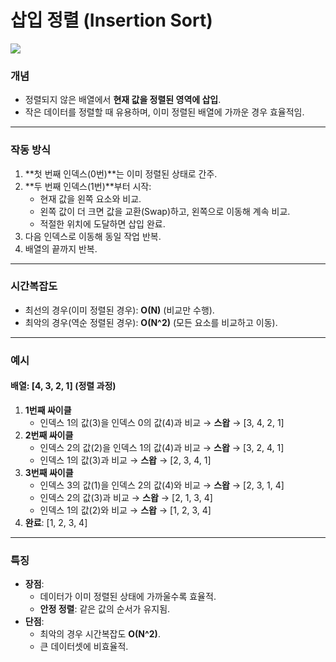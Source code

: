 # **삽입 정렬 (Insertion Sort)**

![](https://upload.wikimedia.org/wikipedia/commons/4/42/Insertion_sort.gif)

### **개념**
- 정렬되지 않은 배열에서 **현재 값을 정렬된 영역에 삽입**.
- 작은 데이터를 정렬할 때 유용하며, 이미 정렬된 배열에 가까운 경우 효율적임.

---

### **작동 방식**
1. **첫 번째 인덱스(0번)**는 이미 정렬된 상태로 간주.
2. **두 번째 인덱스(1번)**부터 시작:
    - 현재 값을 왼쪽 요소와 비교.
    - 왼쪽 값이 더 크면 값을 교환(Swap)하고, 왼쪽으로 이동해 계속 비교.
    - 적절한 위치에 도달하면 삽입 완료.
3. 다음 인덱스로 이동해 동일 작업 반복.
4. 배열의 끝까지 반복.

---

### **시간복잡도**
- 최선의 경우(이미 정렬된 경우): **O(N)** (비교만 수행).
- 최악의 경우(역순 정렬된 경우): **O(N^2)** (모든 요소를 비교하고 이동).

---

### **예시**

#### 배열: [4, 3, 2, 1] (정렬 과정)
1. **1번째 싸이클**
    - 인덱스 1의 값(3)을 인덱스 0의 값(4)과 비교 → **스왑** → [3, 4, 2, 1]
2. **2번째 싸이클**
    - 인덱스 2의 값(2)을 인덱스 1의 값(4)과 비교 → **스왑** → [3, 2, 4, 1]
    - 인덱스 1의 값(3)과 비교 → **스왑** → [2, 3, 4, 1]
3. **3번째 싸이클**
    - 인덱스 3의 값(1)을 인덱스 2의 값(4)와 비교 → **스왑** → [2, 3, 1, 4]
    - 인덱스 2의 값(3)과 비교 → **스왑** → [2, 1, 3, 4]
    - 인덱스 1의 값(2)와 비교 → **스왑** → [1, 2, 3, 4]
4. **완료**: [1, 2, 3, 4]

---

### **특징**
- **장점**:
    - 데이터가 이미 정렬된 상태에 가까울수록 효율적.
    - **안정 정렬**: 같은 값의 순서가 유지됨.
- **단점**:
    - 최악의 경우 시간복잡도 **O(N^2)**.
    - 큰 데이터셋에 비효율적.
